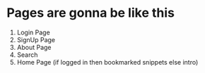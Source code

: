 # Pages are gonna be like this

1. Login Page
2. SignUp Page
3. About Page
4. Search
5. Home Page (if logged in then bookmarked snippets else intro)
